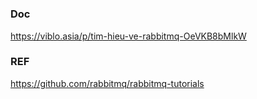 #

##

### Doc
https://viblo.asia/p/tim-hieu-ve-rabbitmq-OeVKB8bMlkW

### REF
https://github.com/rabbitmq/rabbitmq-tutorials